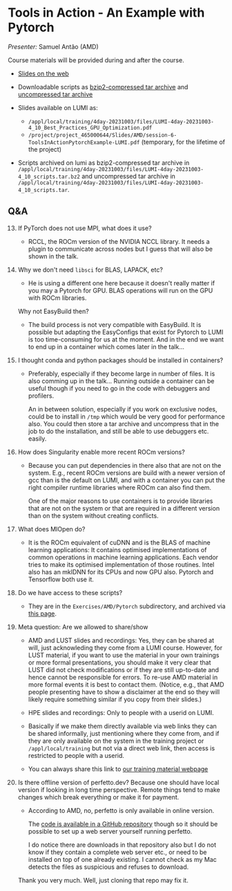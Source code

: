 # Tools in Action - An Example with Pytorch

<!-- Cannot do in full italics as the ã is misplaced which is likely an mkdocs bug. -->
*Presenter:* Samuel Antão (AMD)

Course materials will be provided during and after the course.

<!--
<video src="https://462000265.lumidata.eu/4day-20231003/recordings/4_10_Best_Practices_GPU_Optimization.mp4" controls="controls">
</video>
-->

-   [Slides on the web](https://462000265.lumidata.eu/4day-20231003/files/LUMI-4day-20231003-4_10_Best_Practices_GPU_Optimization.pdf)

-   Downloadable scripts as
    [bzip2-compressed tar archive](https://462000265.lumidata.eu/4day-20231003/files/LUMI-4day-20231003-4_10_scripts.tar.bz2) and 
    [uncompressed tar archive](https://462000265.lumidata.eu/4day-20231003/files/LUMI-4day-20231003-4_10_scripts.tar)

-   Slides available on LUMI as:
    -   `/appl/local/training/4day-20231003/files/LUMI-4day-20231003-4_10_Best_Practices_GPU_Optimization.pdf`
    -   `/project/project_465000644/Slides/AMD/session-6-ToolsInActionPytorchExample-LUMI.pdf` (temporary, for the lifetime of the project)

-   Scripts archived on lumi as
    bzip2-compressed tar archive in `/appl/local/training/4day-20231003/files/LUMI-4day-20231003-4_10_scripts.tar.bz2` and
    uncompressed tar archive in `/appl/local/training/4day-20231003/files/LUMI-4day-20231003-4_10_scripts.tar`.

<!--
-   Video also available on LUMI as
    `/appl/local/training/4day-20231003/recordings/4_10_Best_Practices_GPU_Optimization.mp4`
-->


## Q&A


13. If PyTorch does not use MPI, what does it use?

    -   RCCL, the ROCm version of the NVIDIA NCCL library. It needs a plugin to communicate across nodes but I guess that will also be shown in the talk.

14. Why we don't need `libsci` for BLAS, LAPACK, etc?

    -   He is using a different one here because it doesn't really matter if you may a Pytorch for GPU. BLAS operations will run on the GPU with ROCm libraries.

    Why not EasyBuild then?

    -   The build process is not very compatible with EasyBuild. It is possible but adapting the EasyConfigs that exist for Pytorch to LUMI is too time-consuming for us at the moment. And in the end we want to end up in a container which comes later in the talk...

15. I thought conda and python packages should be installed in containers?

    -   Preferably, especially if they become large in number of files. It is also comming up in the talk... Running outside a container can be useful though if you need to go in the code with debuggers and profilers.

        An in between solution, especially if you work on exclusive nodes, could be to install in `/tmp` which would be very good for performance also. You could then store a tar archive and uncompress that in the job to do the installation, and still be able to use debuggers etc. easily.

16. How does Singularity enable more recent ROCm versions?

    -   Because you can put dependencies in there also that are not on the system. E.g., recent ROCm versions are build with a newer version of gcc than is the default on LUMI, and with a container you can put the right compiler runtime libraries where ROCm can also find them.

        One of the major reasons to use containers is to provide libraries that are not on the system or that are required in a different version than on the system without creating conflicts.

17. What does MIOpen do?

    -   It is the ROCm equivalent of cuDNN and is the BLAS of machine learning applications: It contains optimised implementations of common operations in machine learning applications. Each vendor tries to make its optimised implementation of those routines. Intel also has an mklDNN for its CPUs and now GPU also. Pytorch and Tensorflow both use it.

18. Do we have access to these scripts?

    -   They are in the `Exercises/AMD/Pytorch` subdirectory, and archived via [this page](http://localhost:8000/LUMI-training-materials/4day-20231003/extra_4_10_Best_Practices_GPU_Optimization/).

19. Meta question: Are we allowed to share/show

    -   AMD and LUST slides and recordings: Yes, they can be shared at will, just acknowleding they come from a LUMI course. However, for LUST material, if you want to use the material in your own trainings or more formal presentations, you should make it very clear that LUST did not check modifications or if they are still up-to-date and hence cannot be responsible for errors. To re-use AMD material in more formal events it is best to contact them. (Notice, e.g., that AMD people presenting have to show a disclaimer at the end so they will likely require something similar if you copy from their slides.)
        
    -   HPE slides and recordings: Only to people with a userid on LUMI.

    -   Basically if we make them directly available via web links they can be shared informally, just mentioning where they come from, and if they are only available on the system in the training project or `/appl/local/training` but not via a direct web link, then access is restricted to people with a userid.
    
    -   You can always share this link to [our training material webpage](https://lumi-supercomputer.github.io/LUMI-training-materials/4day-20231003/)

20. Is there offline version of perfetto.dev? Because one should have local version if looking in long time perspective. Remote things tend to make changes which break everything or make it for payment.

    -   According to AMD, no, perfetto is only available in online version.

        The [code is available in a GitHub repository](https://github.com/google/perfetto)
        though so it should be possible to set up a web server yourself running perfetto.
        
        I do notice there are downloads in that repository also but I do not know if they contain a complete web server etc., or need to be installed on top of one already existing. I cannot check as my Mac detects the files as suspicious and refuses to download.

    Thank you very much. Well, just cloning that repo may fix it.

